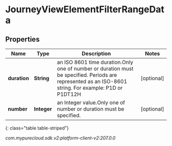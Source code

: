 # JourneyViewElementFilterRangeData


## Properties

| Name | Type | Description | Notes |
| ------------ | ------------- | ------------- | ------------- |
| **duration** | **String** | an ISO 8601 time duration.Only one of number or duration must be specified. Periods are represented as an ISO-8601 string. For example: P1D or P1DT12H |  [optional] |
| **number** | **Integer** | an Integer value.Only one of number or duration must be specified. |  [optional] |
{: class="table table-striped"}




_com.mypurecloud.sdk.v2:platform-client-v2:207.0.0_
